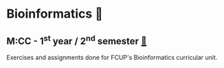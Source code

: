 # Bioinformatics 🧬

## M:CC - 1<sup>st</sup> year / 2<sup>nd</sup> semester [🔗](https://sigarra.up.pt/fcup/pt/ucurr_geral.ficha_uc_view?pv_ocorrencia_id=485576)

Exercises and assignments done for FCUP's Bioinformatics curricular unit.

